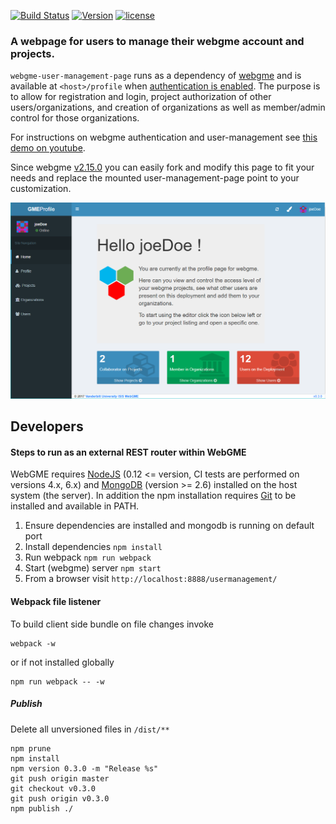 [![Build Status](https://travis-ci.org/webgme/user-management-page.svg?branch=master)](https://travis-ci.org/webgme/user-management-page)
[![Version](https://badge.fury.io/js/webgme-user-management-page.svg)](https://www.npmjs.com/package/webgme-user-management-page)
[![license](https://img.shields.io/github/license/mashape/apistatus.svg?maxAge=2592000)](https://opensource.org/licenses/MIT)

### A webpage for users to manage their webgme account and projects. 
`webgme-user-management-page` runs as a dependency of [webgme](https://github.com/webgme/webgme) and is available at `<host>/profile`
when [authentication is enabled](https://github.com/webgme/webgme/wiki/Users-and-Authentication). The purpose is to
allow for registration and login, project authorization of other users/organizations, and creation of
organizations as well as member/admin control for those organizations.

For instructions on webgme authentication and user-management see [this demo on youtube](https://www.youtube.com/watch?v=xS6_FK8kZhE).

Since webgme [v2.15.0](https://github.com/webgme/webgme/releases/) you can easily fork and modify this page to fit your needs
and replace the mounted user-management-page point to your customization.

![WebGME-User-Management-Page](images/landing-page.png "Web-app is based on AdminLTE")

## Developers
#### Steps to run as an external REST router within WebGME

WebGME requires [NodeJS](https://nodejs.org/) (0.12 <= version, CI tests are performed on versions 4.x, 6.x) and [MongoDB](https://www.mongodb.com/) (version >= 2.6) installed on the host system (the server).
In addition the npm installation requires [Git](https://git-scm.com) to be installed and available in PATH.

1. Ensure dependencies are installed and mongodb is running on default port 
2. Install dependencies `npm install`
3. Run webpack `npm run webpack`
4. Start (webgme) server `npm start`
5. From a browser visit `http://localhost:8888/usermanagement/`


#### Webpack file listener
To build client side bundle on file changes invoke
```
webpack -w
```
or if not installed globally
```
npm run webpack -- -w
```

##### Publish
Delete all unversioned files in `/dist/**`
```
npm prune
npm install
npm version 0.3.0 -m "Release %s"
git push origin master
git checkout v0.3.0
git push origin v0.3.0
npm publish ./
```
